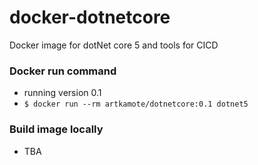 # docker-dotnetcore
Docker image for dotNet core 5 and tools for CICD 

### Docker run command ###

*  running version 0.1
* `$ docker run --rm artkamote/dotnetcore:0.1 dotnet5`


### Build image locally ###

* TBA